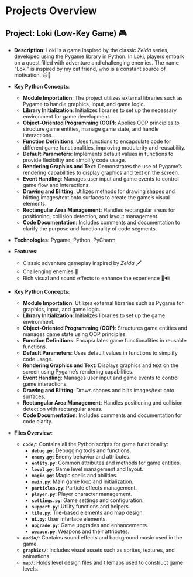 # Projects Overview

## Project: Loki (Low-Key Game) 🎮
- **Description**: Loki is a game inspired by the classic *Zelda* series, developed using the Pygame library in Python. In Loki, players embark on a quest filled with adventure and challenging enemies. The name "Loki" is inspired by my cat friend, who is a constant source of motivation. 🐱💪
  
- **Key Python Concepts**:
  - **Module Importation**: The project utilizes external libraries such as Pygame to handle graphics, input, and game logic.
  - **Library Initialization**: Initializes libraries to set up the necessary environment for game development.
  - **Object-Oriented Programming (OOP)**: Applies OOP principles to structure game entities, manage game state, and handle interactions.
  - **Function Definitions**: Uses functions to encapsulate code for different game functionalities, improving modularity and reusability.
  - **Default Parameters**: Implements default values in functions to provide flexibility and simplify code usage.
  - **Rendering Graphics and Text**: Demonstrates the use of Pygame’s rendering capabilities to display graphics and text on the screen.
  - **Event Handling**: Manages user input and game events to control game flow and interactions.
  - **Drawing and Blitting**: Utilizes methods for drawing shapes and blitting images/text onto surfaces to create the game’s visual elements.
  - **Rectangular Area Management**: Handles rectangular areas for positioning, collision detection, and layout management.
  - **Code Documentation**: Includes comments and documentation to clarify the purpose and functionality of code segments.
    
- **Technologies**: Pygame, Python, PyCharm
  
- **Features**: 
  - Classic adventure gameplay inspired by *Zelda* 🗡️
  - Challenging enemies 🐉
  - Rich visual and sound effects to enhance the experience 🎨🔊
    
- **Key Python Concepts**:
  - **Module Importation**: Utilizes external libraries such as Pygame for graphics, input, and game logic.
  - **Library Initialization**: Initializes libraries to set up the game environment.
  - **Object-Oriented Programming (OOP)**: Structures game entities and manages game state using OOP principles.
  - **Function Definitions**: Encapsulates game functionalities in reusable functions.
  - **Default Parameters**: Uses default values in functions to simplify code usage.
  - **Rendering Graphics and Text**: Displays graphics and text on the screen using Pygame’s rendering capabilities.
  - **Event Handling**: Manages user input and game events to control game interactions.
  - **Drawing and Blitting**: Draws shapes and blits images/text onto surfaces.
  - **Rectangular Area Management**: Handles positioning and collision detection with rectangular areas.
  - **Code Documentation**: Includes comments and documentation for code clarity.

- **Files Overview**:
  - **`code/`**: Contains all the Python scripts for game functionality:
    - **`debug.py`**: Debugging tools and functions.
    - **`enemy.py`**: Enemy behavior and attributes.
    - **`entity.py`**: Common attributes and methods for game entities.
    - **`level.py`**: Game level management and layout.
    - **`magic.py`**: Magic spells and abilities.
    - **`main.py`**: Main game loop and initialization.
    - **`particles.py`**: Particle effects management.
    - **`player.py`**: Player character management.
    - **`settings.py`**: Game settings and configuration.
    - **`support.py`**: Utility functions and helpers.
    - **`tile.py`**: Tile-based elements and map design.
    - **`ui.py`**: User interface elements.
    - **`upgrade.py`**: Game upgrades and enhancements.
    - **`weapon.py`**: Weapons and their attributes.
  - **`audio/`**: Contains sound effects and background music used in the game.
  - **`graphics/`**: Includes visual assets such as sprites, textures, and animations.
  - **`map/`**: Holds level design files and tilemaps used to construct game levels.

